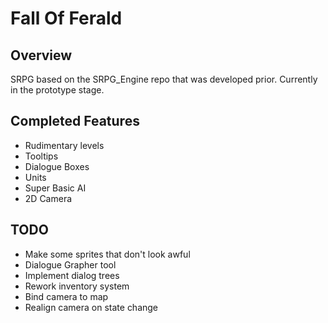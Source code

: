 Fall Of Ferald
==============

## Overview
SRPG based on the SRPG_Engine repo that was developed prior.
Currently in the prototype stage.

## Completed Features
* Rudimentary levels
* Tooltips
* Dialogue Boxes
* Units
* Super Basic AI
* 2D Camera

## TODO
* Make some sprites that don't look awful
* Dialogue Grapher tool
* Implement dialog trees
* Rework inventory system
* Bind camera to map
* Realign camera on state change
